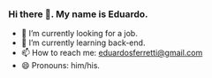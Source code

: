 ### Hi there 👋. My name is Eduardo.

<!--
**EduardoFerretti/EduardoFerretti** is a ✨ _special_ ✨ repository because its `README.md` (this file) appears on your GitHub profile.
-->

- 🔭 I’m currently looking for a job.
- 🌱 I’m currently learning back-end.
- 📫 How to reach me: eduardosferretti@gmail.com
- 😄 Pronouns: him/his.

